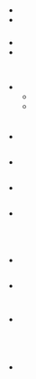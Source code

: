 # 

## 



### 



### 

- 

- 

### 



- 

- 

### 

## 

### 



### 

### 





### 



[]()

### 

## 

### 

### 

### 

### 



![]()

- - 
  - 
  
  

![]()



### 

- 
  
  ![]()
  
  
- 
  
  ![]()
  
  
- 
  
  ![]()
  
  
- 
  
  > 
  
  
  
  ![]()
  
  
  
  ![]()
  
  
  
  ![]()
  
  

### 

[]()[]()

- 
  
  ![]()
  
  
- 
  
  ![]()
  
  
  
  ![]()
  
  
- 
  
  ![]()
  
  

### 



![]()

## 

- 



